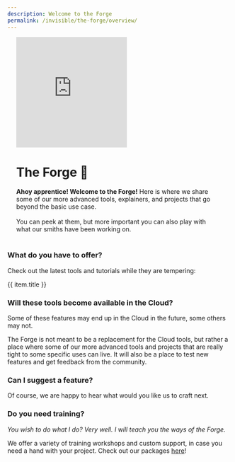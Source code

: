 ```yaml
---
description: Welcome to the Forge
permalink: /invisible/the-forge/overview/
---
```

<div class="mcontainer">
    <div class="col-mcontainer-1">
    <iframe style="border: none" width="250" height="250" src="https://rive.app/s/e3WH_1eZ30_7NFAR29QQjw/embed" allowfullscreen></iframe>
    </div>
    <div class="col-mcontainer-2">
    <h1>The Forge 🔨</h1> <b>Ahoy apprentice! Welcome to the Forge!</b> 
    Here is where we share some of our more advanced tools, explainers, and projects that go beyond the basic use case.
    <br>
    <br>
    You can peek at them, but more important you can also play with what our smiths have been working on. 
    </div>
</div>
<br>

### What do you have to offer? 
Check out the latest tools and tutorials while they are tempering:

<div class="pb-4">
  <v-btn
    v-for="(item,index) in enrichments"
    :key="index"
    outline
    round
    color="primary"
    :to="item.link"
    style="font-weight:normal;border-color"
  >
    {{ item.title }}
  </v-btn>
</div>

### Will these tools become available in the Cloud?
Some of these features may end up in the Cloud in the future, some others may not. 

The Forge is not meant to be a replacement for the Cloud tools, but rather a place where some of our more advanced tools and projects that are really tight to some specific uses can live. It will also be a place to test new features and get feedback from the community.

### Can I suggest a feature?
Of course, we are happy to hear what would you like us to craft next.

<!-- Perhaps here a Notion list where they can upvote or add features req. Can notion do this?  -->

### Do you need training?

*You wish to do what I do?* 
*Very well. I will teach you the ways of the Forge.*


We offer a variety of training workshops and custom support, in case you need a hand with your project.
Check out our packages [here](https://pupil-labs.com/products/support/)!


<style>
    .mcontainer{
        display: flex;
        flex-wrap: wrap;
    }
    .col-mcontainer-1{
    flex: 20%;
    padding: 0 20px;
    }
    .col-mcontainer-2{
    flex: 60%;
    padding: 0 20px;
    }
    /* @media screen and (max-width: 800px) {
        .col-mcontainer{
        flex: 50%;
    }
    }
    @media screen and (max-width: 400px) {
    .col-mcontainer{
        flex: 100%;
    } 
    }*/
</style>
<script>
    export default {
        data() {
            return {
            panel: null,
            enrichments: [
                {
                title: "Define areas of interest and compute gaze metrics",
                link: "/invisible/the-forge/gaze-metrics-in-aois/",
                },
                {
                title: "Map your gaze onto screen content (like a web or a video)",
                link: "/invisible/the-forge/map-your-gaze-to-a-2d-screen",
                },
                {
                title: "Running multiple RIMs in parallel",
                link:"/invisible/the-forge/multiple-rim",
                },
            ]
            };
        },
    }
</script>